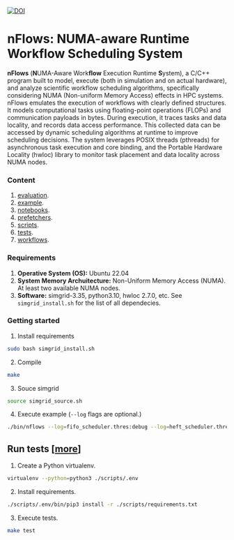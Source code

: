[![DOI](https://zenodo.org/badge/DOI/10.5281/zenodo.15811369.svg)](https://doi.org/10.5281/zenodo.15811369)

# nFlows: NUMA-aware Runtime Workflow Scheduling System

**nFlows** (**N**UMA-Aware Work**flow** Execution Runtime **S**ystem), a C/C++ program built to model, execute (both in simulation and on actual hardware), and analyze scientific workflow scheduling algorithms, specifically considering NUMA (Non-uniform Memory Access) effects in HPC systems. nFlows emulates the execution of workflows with clearly defined structures. It models computational tasks using floating-point operations (FLOPs) and communication payloads in bytes. During execution, it traces tasks and data locality, and records data access performance. This collected data can be accessed by dynamic scheduling algorithms at runtime to improve scheduling decisions. The system leverages POSIX threads (pthreads) for asynchronous task execution and core binding, and the Portable Hardware Locality (hwloc) library to monitor task placement and data locality across NUMA nodes.

### Content

1. [evaluation](./evaluation/README.MD).
2. [example](./example/README.MD).
3. [notebooks](./notebooks/README.MD).
4. [prefetchers](./prefetchers/README.MD).
5. [scripts](./scripts/README.MD).
6. [tests](./tests/README.MD).
7. [workflows](./workflows/README.MD).

### Requirements

1. **Operative System (OS):** Ubuntu 22.04 
2. **System Memory Archuitecture:** Non-Uniform Memory Access (NUMA). At least two available NUMA nodes.
3. **Software:**  simgrid-3.35, python3.10, hwloc 2.7.0, etc. See `simgrid_install.sh` for the list of all dependecies.

### Getting started

1. Install requirements

```sh
sudo bash simgrid_install.sh
```

2. Compile

```sh
make
```

3. Souce simgrid

```sh
source simgrid_source.sh
```

4. Execute example (`--log` flags are optional.)

```sh
./bin/nflows --log=fifo_scheduler.thres:debug --log=heft_scheduler.thres:debug --log=eft_scheduler.thres:debug --log=hardware.thres:debug ./example/config.json
```

## Run tests [[more](./tests/README.MD)]

1. Create a Python virtualenv.

```sh
virtualenv --python=python3 ./scripts/.env
```

2. Install requirements.

```sh
./scripts/.env/bin/pip3 install -r ./scripts/requirements.txt
```

3. Execute tests.

```sh
make test
```

